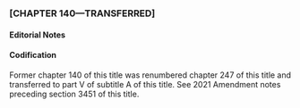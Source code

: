 ### **[CHAPTER 140—TRANSFERRED]** ###

#### **Editorial Notes** ####

#### Codification ####

Former chapter 140 of this title was renumbered chapter 247 of this title and transferred to part V of subtitle A of this title. See 2021 Amendment notes preceding section 3451 of this title.